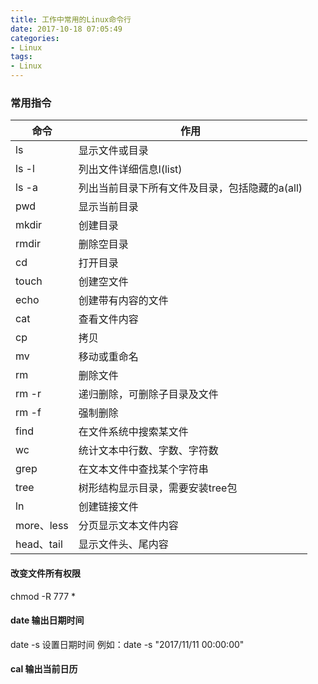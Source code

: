 ```yaml
---
title: 工作中常用的Linux命令行
date: 2017-10-18 07:05:49
categories:
- Linux
tags:
- Linux
---
```



<!-- more -->
### 常用指令
|命令     |     作用 |
|---------|----------|
|ls　　   |显示文件或目录|
|ls   -l |列出文件详细信息l(list)|
|ls   -a |列出当前目录下所有文件及目录，包括隐藏的a(all)|
|pwd     |显示当前目录|
|mkdir   |创建目录|
|rmdir   |删除空目录|
|cd      |打开目录|
|touch   |创建空文件|
|echo    |创建带有内容的文件|
|cat     |查看文件内容|
|cp      |拷贝|
|mv      |移动或重命名|
|rm      |删除文件|
|rm   -r |递归删除，可删除子目录及文件|
|rm   -f |强制删除|
|find    |在文件系统中搜索某文件|
|wc      |统计文本中行数、字数、字符数|
|grep    |在文本文件中查找某个字符串|
|tree    |树形结构显示目录，需要安装tree包|
|ln      |创建链接文件|
|more、less | 分页显示文本文件内容|
|head、tail |   显示文件头、尾内容|

#### 改变文件所有权限
chmod -R 777 *

#### date 输出日期时间
date -s 设置日期时间
例如：date -s "2017/11/11 00:00:00"

#### cal 输出当前日历




